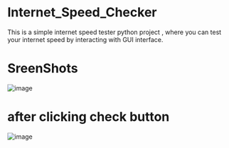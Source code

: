 # Internet_Speed_Checker
This is a simple internet speed tester python project , where you can test your internet speed by interacting with GUI interface.


# SreenShots
![image](https://user-images.githubusercontent.com/89354259/193872019-f86d529e-976a-4ad1-afee-828889f54a71.png)

# after clicking check button 


![image](https://user-images.githubusercontent.com/89354259/193872029-56a2c8f8-bc16-4b3e-be3f-892441182354.png)
